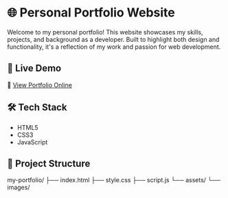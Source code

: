 # 🌐 Personal Portfolio Website
Welcome to my personal portfolio! This website showcases my skills, projects, and background as a developer. Built to highlight both design and functionality, it's a reflection of my work and passion for web development.

## 🚀 Live Demo
🔗 [View Portfolio Online](https://github.com/sanjaaaaaa/my-portfolio/)  

## 🛠️ Tech Stack
- HTML5
- CSS3
- JavaScript  

## 📁 Project Structure
my-portfolio/
├── index.html
├── style.css
├── script.js
└── assets/
    └── images/
